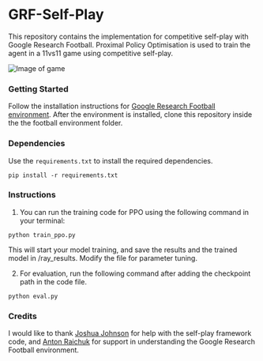 # GRF-Self-Play

This repository contains the implementation for competitive self-play with Google Research Football. Proximal Policy Optimisation is used to train the agent in a 11vs11 game using competitive self-play. 



![Image of game]()

### Getting Started

Follow the installation instructions for [Google Research Football environment](https://github.com/google-research/football). After the environment is installed, clone this repository inside the the football environment folder.  


### Dependencies
Use the `requirements.txt` to install the required dependencies. 
```
pip install -r requirements.txt
```

### Instructions
1. You can run the training code for PPO using the following command in your terminal:

```
python train_ppo.py

```
This will start your model training, and save the results and the trained model in /ray_results.
Modify the file for parameter tuning.

2. For evaluation, run the following command after adding the checkpoint path in the code file.

```
python eval.py

```


### Credits
I would like to thank [Joshua Johnson](https://github.com/josjo80) for help with the self-play framework code, and [Anton Raichuk](https://research.google/people/AntonRaichuk/) for support in understanding the Google Research Football environment.
